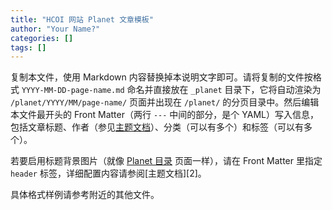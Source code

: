```yaml
---
title: "HCOI 网站 Planet 文章模板"
author: "Your Name?"
categories: []
tags: []
---
```


复制本文件，使用 Markdown 内容替换掉本说明文字即可。请将复制的文件按格式 `YYYY-MM-DD-page-name.md` 命名并直接放在 `_planet` 目录下，它将自动渲染为 `/planet/YYYY/MM/page-name/` 页面并出现在 `/planet/` 的分页目录中。然后编辑本文件最开头的 Front Matter（两行 `---` 中间的部分，是个 YAML）写入信息，包括文章标题、作者（参见[主题文档][1]）、分类（可以有多个）和标签（可以有多个）。

若要启用标题背景图片（就像 [Planet 目录](/planet/) 页面一样），请在 Front Matter 里指定 `header` 标签，详细配置内容请参阅[主题文档][2]。

具体格式样例请参考附近的其他文件。


  [1]: https://mmistakes.github.io/minimal-mistakes/docs/authors/